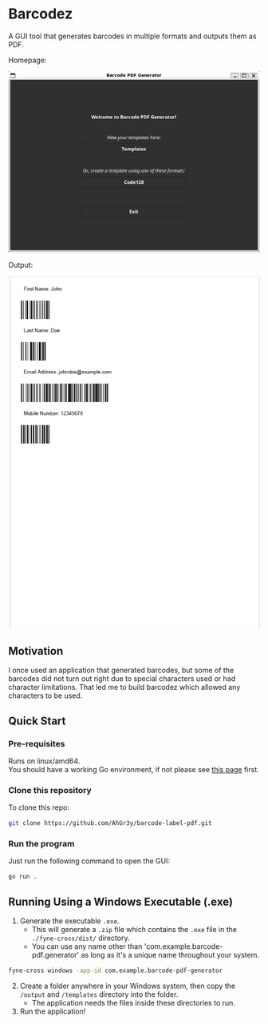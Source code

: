 # Barcodez
A GUI tool that generates barcodes in multiple formats and outputs them as PDF.

Homepage:

![homepage](./examples/homepage.png)

Output:

![output](./examples/output.png)

## Motivation
I once used an application that generated barcodes, but some of the barcodes did not turn out right due to special characters used or had character limitations. That led me to build barcodez which allowed any characters to be used.

## Quick Start

### Pre-requisites
Runs on linux/amd64.\
You should have a working Go environment, if not please see [this page](https://go.dev/doc/install) first.

### Clone this repository

To clone this repo:

```bash
git clone https://github.com/AhGr3y/barcode-label-pdf.git
```

### Run the program

Just run the following command to open the GUI:

```bash
go run .
```

## Running Using a Windows Executable (.exe)

1. Generate the executable `.exe`.
    - This will generate a `.zip` file which contains the `.exe` file in the `./fyne-cross/dist/` directory.
    - You can use any name other than 'com.example.barcode-pdf.generator' as long as it's a unique name throughout your system.
```bash
fyne-cross windows -app-id com.example.barcode-pdf-generator
```
2. Create a folder anywhere in your Windows system, then copy the `/output` and `/templates` directory into the folder.
    - The application needs the files inside these directories to run.
3. Run the application!




